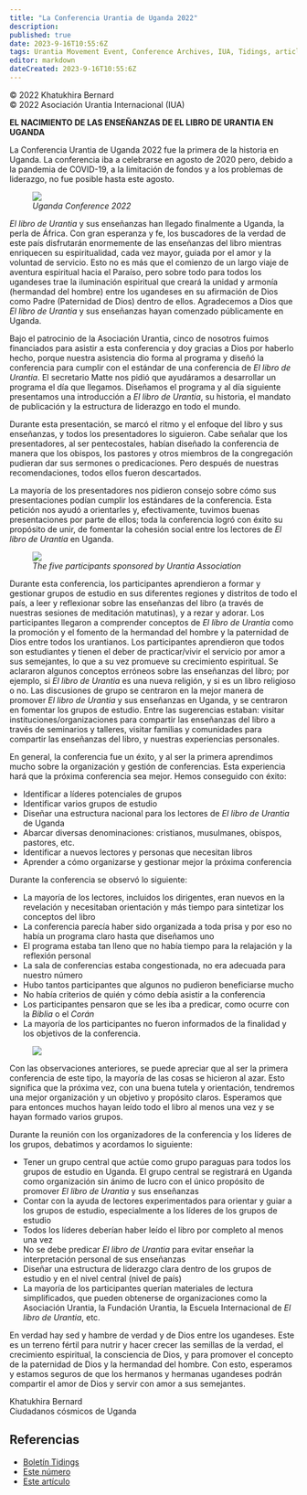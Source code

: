 ```yaml
---
title: "La Conferencia Urantia de Uganda 2022"
description: 
published: true
date: 2023-9-16T10:55:6Z
tags: Urantia Movement Event, Conference Archives, IUA, Tidings, article
editor: markdown
dateCreated: 2023-9-16T10:55:6Z
---
```


<p class="v-card v-sheet theme--light gray lighten-3 px-2">© 2022 Khatukhira Bernard<br>© 2022 Asociación Urantia Internacional (IUA)</p>


**EL NACIMIENTO DE LAS ENSEÑANZAS DE EL LIBRO DE URANTIA EN UGANDA**

La Conferencia Urantia de Uganda 2022 fue la primera de la historia en Uganda. La conferencia iba a celebrarse en agosto de 2020 pero, debido a la pandemia de COVID-19, a la limitación de fondos y a los problemas de liderazgo, no fue posible hasta este agosto.

<figure id="Figure_1" class="image urantiapedia image-style-align-left">
<img src="/image/article/IUA_Tidings/Uganda-2.jpg">
<figcaption><em>Uganda Conference 2022</em></figcaption>
</figure>

_El libro de Urantia_ y sus enseñanzas han llegado finalmente a Uganda, la perla de África. Con gran esperanza y fe, los buscadores de la verdad de este país disfrutarán enormemente de las enseñanzas del libro mientras enriquecen su espiritualidad, cada vez mayor, guiada por el amor y la voluntad de servicio. Esto no es más que el comienzo de un largo viaje de aventura espiritual hacia el Paraíso, pero sobre todo para todos los ugandeses trae la iluminación espiritual que creará la unidad y armonía (hermandad del hombre) entre los ugandeses en su afirmación de Dios como Padre (Paternidad de Dios) dentro de ellos. Agradecemos a Dios que _El libro de Urantia_ y sus enseñanzas hayan comenzado públicamente en Uganda.

Bajo el patrocinio de la Asociación Urantia, cinco de nosotros fuimos financiados para asistir a esta conferencia y doy gracias a Dios por haberlo hecho, porque nuestra asistencia dio forma al programa y diseñó la conferencia para cumplir con el estándar de una conferencia de _El libro de Urantia_. El secretario Matte nos pidió que ayudáramos a desarrollar un programa el día que llegamos. Diseñamos el programa y al día siguiente presentamos una introducción a _El libro de Urantia_, su historia, el mandato de publicación y la estructura de liderazgo en todo el mundo. 

Durante esta presentación, se marcó el ritmo y el enfoque del libro y sus enseñanzas, y todos los presentadores lo siguieron. Cabe señalar que los presentadores, al ser pentecostales, habían diseñado la conferencia de manera que los obispos, los pastores y otros miembros de la congregación pudieran dar sus sermones o predicaciones. Pero después de nuestras recomendaciones, todos ellos fueron descartados.

La mayoría de los presentadores nos pidieron consejo sobre cómo sus presentaciones podían cumplir los estándares de la conferencia. Esta petición nos ayudó a orientarles y, efectivamente, tuvimos buenas presentaciones por parte de ellos; toda la conferencia logró con éxito su propósito de unir, de fomentar la cohesión social entre los lectores de _El libro de Urantia_ en Uganda.

<figure id="Figure_2" class="image urantiapedia">
<img src="/image/article/IUA_Tidings/Uganda-3-1.jpg">
<figcaption><em>The five participants sponsored by Urantia Association</em></figcaption>
</figure>

Durante esta conferencia, los participantes aprendieron a formar y gestionar grupos de estudio en sus diferentes regiones y distritos de todo el país, a leer y reflexionar sobre las enseñanzas del libro (a través de nuestras sesiones de meditación matutinas), y a rezar y adorar. Los participantes llegaron a comprender conceptos de _El libro de Urantia_ como la promoción y el fomento de la hermandad del hombre y la paternidad de Dios entre todos los urantianos. Los participantes aprendieron que todos son estudiantes y tienen el deber de practicar/vivir el servicio por amor a sus semejantes, lo que a su vez promueve su crecimiento espiritual. Se aclararon algunos conceptos erróneos sobre las enseñanzas del libro; por ejemplo, si _El libro de Urantia_ es una nueva religión, y si es un libro religioso o no. Las discusiones de grupo se centraron en la mejor manera de promover _El libro de Urantia_ y sus enseñanzas en Uganda, y se centraron en fomentar los grupos de estudio. Entre las sugerencias estaban: visitar instituciones/organizaciones para compartir las enseñanzas del libro a través de seminarios y talleres, visitar familias y comunidades para compartir las enseñanzas del libro, y nuestras experiencias personales.

En general, la conferencia fue un éxito, y al ser la primera aprendimos mucho sobre la organización y gestión de conferencias. Esta experiencia hará que la próxima conferencia sea mejor. Hemos conseguido con éxito:

- Identificar a líderes potenciales de grupos
- Identificar varios grupos de estudio
- Diseñar una estructura nacional para los lectores de _El libro de Urantia_ de Uganda
- Abarcar diversas denominaciones: cristianos, musulmanes, obispos, pastores, etc.
- Identificar a nuevos lectores y personas que necesitan libros
- Aprender a cómo organizarse y gestionar mejor la próxima conferencia

Durante la conferencia se observó lo siguiente:

- La mayoría de los lectores, incluidos los dirigentes, eran nuevos en la revelación y necesitaban orientación y más tiempo para sintetizar los conceptos del libro
- La conferencia parecía haber sido organizada a toda prisa y por eso no había un programa claro hasta que diseñamos uno
- El programa estaba tan lleno que no había tiempo para la relajación y la reflexión personal
- La sala de conferencias estaba congestionada, no era adecuada para nuestro número
- Hubo tantos participantes que algunos no pudieron beneficiarse mucho
- No había criterios de quién y cómo debía asistir a la conferencia
- Los participantes pensaron que se les iba a predicar, como ocurre con la _Biblia_ o el _Corán_
- La mayoría de los participantes no fueron informados de la finalidad y los objetivos de la conferencia.

<figure id="Figure_3" class="image urantiapedia image-style-align-left">
<img src="/image/article/IUA_Tidings/Uganda-1.jpg">
</figure>

Con las observaciones anteriores, se puede apreciar que al ser la primera conferencia de este tipo, la mayoría de las cosas se hicieron al azar. Esto significa que la próxima vez, con una buena tutela y orientación, tendremos una mejor organización y un objetivo y propósito claros. Esperamos que para entonces muchos hayan leído todo el libro al menos una vez y se hayan formado varios grupos.

Durante la reunión con los organizadores de la conferencia y los líderes de los grupos, debatimos y acordamos lo siguiente:
<br style="clear:both;"/>

- Tener un grupo central que actúe como grupo paraguas para todos los grupos de estudio en Uganda. El grupo central se registrará en Uganda como organización sin ánimo de lucro con el único propósito de promover _El libro de Urantia_ y sus enseñanzas
- Contar con la ayuda de lectores experimentados para orientar y guiar a los grupos de estudio, especialmente a los líderes de los grupos de estudio
- Todos los líderes deberían haber leído el libro por completo al menos una vez
- No se debe predicar _El libro de Urantia_ para evitar enseñar la interpretación personal de sus enseñanzas
- Diseñar una estructura de liderazgo clara dentro de los grupos de estudio y en el nivel central (nivel de país)
- La mayoría de los participantes querían materiales de lectura simplificados, que pueden obtenerse de organizaciones como la Asociación Urantia, la Fundación Urantia, la Escuela Internacional de _El libro de Urantia_, etc.

En verdad hay sed y hambre de verdad y de Dios entre los ugandeses. Este es un terreno fértil para nutrir y hacer crecer las semillas de la verdad, el crecimiento espiritual, la consciencia de Dios, y para promover el concepto de la paternidad de Dios y la hermandad del hombre. Con esto, esperamos y estamos seguros de que los hermanos y hermanas ugandeses podrán compartir el amor de Dios y servir con amor a sus semejantes.

Khatukhira Bernard  
Ciudadanos cósmicos de Uganda

## Referencias

- [Boletín Tidings](https://urantia-association.org/acerca-del-boletin-tidings/?lang=es)
- [Este número](https://urantia-association.org/newsletter/tidings-septiembre-2022/?lang=es)
- [Este artículo](https://urantia-association.org/la-conferencia-urantia-de-uganda-2022/?lang=es)

